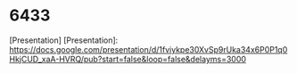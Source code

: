 # 6433

[Presentation] 
[Presentation]: https://docs.google.com/presentation/d/1fviykpe30XvSp9rUka34x6P0P1q0HkjCUD_xaA-HVRQ/pub?start=false&loop=false&delayms=3000
